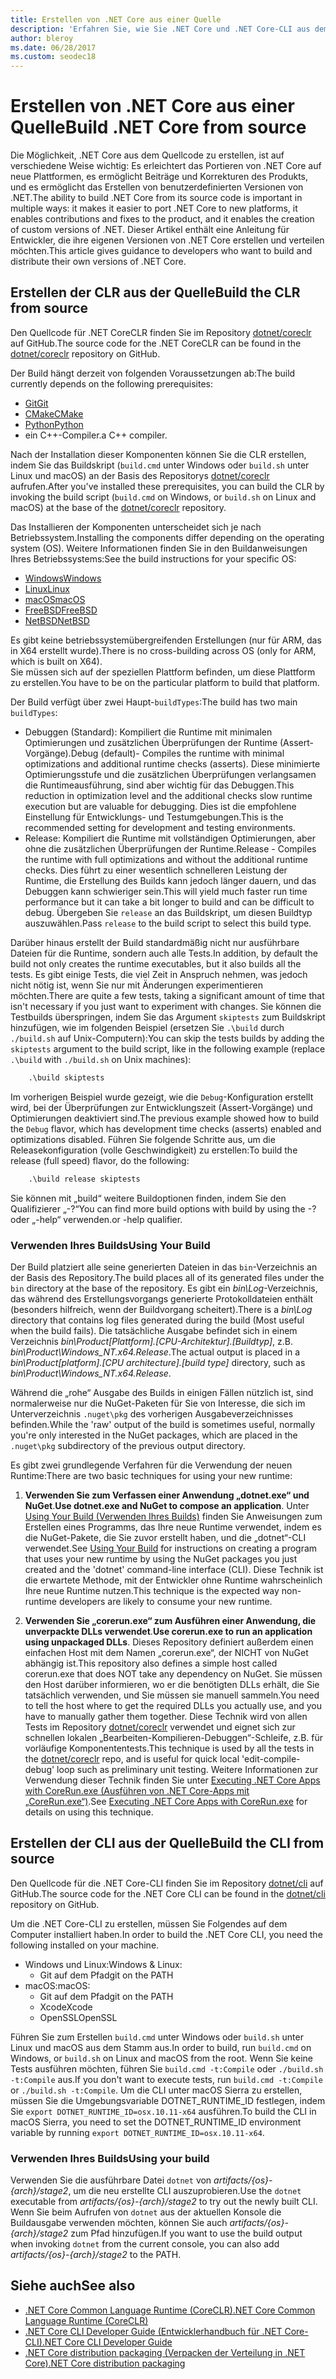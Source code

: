 ```yaml
---
title: Erstellen von .NET Core aus einer Quelle
description: 'Erfahren Sie, wie Sie .NET Core und .NET Core-CLI aus dem Quellcode erstellen.'
author: bleroy
ms.date: 06/28/2017
ms.custom: seodec18
---
```


# <a name="build-net-core-from-source"></a><span data-ttu-id="b844f-103">Erstellen von .NET Core aus einer Quelle</span><span class="sxs-lookup"><span data-stu-id="b844f-103">Build .NET Core from source</span></span>

<span data-ttu-id="b844f-104">Die Möglichkeit, .NET Core aus dem Quellcode zu erstellen, ist auf verschiedene Weise wichtig: Es erleichtert das Portieren von .NET Core auf neue Plattformen, es ermöglicht Beiträge und Korrekturen des Produkts, und es ermöglicht das Erstellen von benutzerdefinierten Versionen von .NET.</span><span class="sxs-lookup"><span data-stu-id="b844f-104">The ability to build .NET Core from its source code is important in multiple ways: it makes it easier to port .NET Core to new platforms, it enables contributions and fixes to the product, and it enables the creation of custom versions of .NET.</span></span>
<span data-ttu-id="b844f-105">Dieser Artikel enthält eine Anleitung für Entwickler, die ihre eigenen Versionen von .NET Core erstellen und verteilen möchten.</span><span class="sxs-lookup"><span data-stu-id="b844f-105">This article gives guidance to developers who want to build and distribute their own versions of .NET Core.</span></span>

## <a name="build-the-clr-from-source"></a><span data-ttu-id="b844f-106">Erstellen der CLR aus der Quelle</span><span class="sxs-lookup"><span data-stu-id="b844f-106">Build the CLR from source</span></span>

<span data-ttu-id="b844f-107">Den Quellcode für .NET CoreCLR finden Sie im Repository [dotnet/coreclr](https://github.com/dotnet/coreclr/) auf GitHub.</span><span class="sxs-lookup"><span data-stu-id="b844f-107">The source code for the .NET CoreCLR can be found in the [dotnet/coreclr](https://github.com/dotnet/coreclr/) repository on GitHub.</span></span>

<span data-ttu-id="b844f-108">Der Build hängt derzeit von folgenden Voraussetzungen ab:</span><span class="sxs-lookup"><span data-stu-id="b844f-108">The build currently depends on the following prerequisites:</span></span>

* [<span data-ttu-id="b844f-109">Git</span><span class="sxs-lookup"><span data-stu-id="b844f-109">Git</span></span>](https://git-scm.com/)
* [<span data-ttu-id="b844f-110">CMake</span><span class="sxs-lookup"><span data-stu-id="b844f-110">CMake</span></span>](https://cmake.org/)
* [<span data-ttu-id="b844f-111">Python</span><span class="sxs-lookup"><span data-stu-id="b844f-111">Python</span></span>](https://www.python.org/)
* <span data-ttu-id="b844f-112">ein C++-Compiler.</span><span class="sxs-lookup"><span data-stu-id="b844f-112">a C++ compiler.</span></span>

<span data-ttu-id="b844f-113">Nach der Installation dieser Komponenten können Sie die CLR erstellen, indem Sie das Buildskript (`build.cmd` unter Windows oder `build.sh` unter Linux und macOS) an der Basis des Repositorys [dotnet/coreclr](https://github.com/dotnet/coreclr/) aufrufen.</span><span class="sxs-lookup"><span data-stu-id="b844f-113">After you've installed these prerequisites, you can build the CLR by invoking the build script (`build.cmd` on Windows, or `build.sh` on Linux and macOS) at the base of the [dotnet/coreclr](https://github.com/dotnet/coreclr/) repository.</span></span>

<span data-ttu-id="b844f-114">Das Installieren der Komponenten unterscheidet sich je nach Betriebssystem.</span><span class="sxs-lookup"><span data-stu-id="b844f-114">Installing the components differ depending on the operating system (OS).</span></span> <span data-ttu-id="b844f-115">Weitere Informationen finden Sie in den Buildanweisungen Ihres Betriebssystems:</span><span class="sxs-lookup"><span data-stu-id="b844f-115">See the build instructions for your specific OS:</span></span>

* [<span data-ttu-id="b844f-116">Windows</span><span class="sxs-lookup"><span data-stu-id="b844f-116">Windows</span></span>](https://github.com/dotnet/coreclr/blob/master/Documentation/building/windows-instructions.md)
* [<span data-ttu-id="b844f-117">Linux</span><span class="sxs-lookup"><span data-stu-id="b844f-117">Linux</span></span>](https://github.com/dotnet/coreclr/blob/master/Documentation/building/linux-instructions.md)
* [<span data-ttu-id="b844f-118">macOS</span><span class="sxs-lookup"><span data-stu-id="b844f-118">macOS</span></span>](https://github.com/dotnet/coreclr/blob/master/Documentation/building/osx-instructions.md)
* [<span data-ttu-id="b844f-119">FreeBSD</span><span class="sxs-lookup"><span data-stu-id="b844f-119">FreeBSD</span></span>](https://github.com/dotnet/coreclr/blob/master/Documentation/building/freebsd-instructions.md)
* [<span data-ttu-id="b844f-120">NetBSD</span><span class="sxs-lookup"><span data-stu-id="b844f-120">NetBSD</span></span>](https://github.com/dotnet/coreclr/blob/master/Documentation/building/netbsd-instructions.md)

<span data-ttu-id="b844f-121">Es gibt keine betriebssystemübergreifenden Erstellungen (nur für ARM, das in X64 erstellt wurde).</span><span class="sxs-lookup"><span data-stu-id="b844f-121">There is no cross-building across OS (only for ARM, which is built on X64).</span></span>  
<span data-ttu-id="b844f-122">Sie müssen sich auf der speziellen Plattform befinden, um diese Plattform zu erstellen.</span><span class="sxs-lookup"><span data-stu-id="b844f-122">You have to be on the particular platform to build that platform.</span></span>  

<span data-ttu-id="b844f-123">Der Build verfügt über zwei Haupt-`buildTypes`:</span><span class="sxs-lookup"><span data-stu-id="b844f-123">The build has two main `buildTypes`:</span></span>

* <span data-ttu-id="b844f-124">Debuggen (Standard): Kompiliert die Runtime mit minimalen Optimierungen und zusätzlichen Überprüfungen der Runtime (Assert-Vorgänge).</span><span class="sxs-lookup"><span data-stu-id="b844f-124">Debug (default)- Compiles the runtime with minimal optimizations and additional runtime checks (asserts).</span></span> <span data-ttu-id="b844f-125">Diese minimierte Optimierungsstufe und die zusätzlichen Überprüfungen verlangsamen die Runtimeausführung, sind aber wichtig für das Debuggen.</span><span class="sxs-lookup"><span data-stu-id="b844f-125">This reduction in optimization level and the additional checks slow runtime execution but are valuable for debugging.</span></span> <span data-ttu-id="b844f-126">Dies ist die empfohlene Einstellung für Entwicklungs- und Testumgebungen.</span><span class="sxs-lookup"><span data-stu-id="b844f-126">This is the recommended setting for development and testing environments.</span></span>
* <span data-ttu-id="b844f-127">Release: Kompiliert die Runtime mit vollständigen Optimierungen, aber ohne die zusätzlichen Überprüfungen der Runtime.</span><span class="sxs-lookup"><span data-stu-id="b844f-127">Release - Compiles the runtime with full optimizations and without the additional runtime checks.</span></span> <span data-ttu-id="b844f-128">Dies führt zu einer wesentlich schnelleren Leistung der Runtime, die Erstellung des Builds kann jedoch länger dauern, und das Debuggen kann schwieriger sein.</span><span class="sxs-lookup"><span data-stu-id="b844f-128">This will yield much faster run time performance but it can take a bit longer to build and can be difficult to debug.</span></span> <span data-ttu-id="b844f-129">Übergeben Sie `release` an das Buildskript, um diesen Buildtyp auszuwählen.</span><span class="sxs-lookup"><span data-stu-id="b844f-129">Pass `release` to the build script to select this build type.</span></span>

<span data-ttu-id="b844f-130">Darüber hinaus erstellt der Build standardmäßig nicht nur ausführbare Dateien für die Runtime, sondern auch alle Tests.</span><span class="sxs-lookup"><span data-stu-id="b844f-130">In addition, by default the build not only creates the runtime executables, but it also builds all the tests.</span></span>
<span data-ttu-id="b844f-131">Es gibt einige Tests, die viel Zeit in Anspruch nehmen, was jedoch nicht nötig ist, wenn Sie nur mit Änderungen experimentieren möchten.</span><span class="sxs-lookup"><span data-stu-id="b844f-131">There are quite a few tests, taking a significant amount of time that isn't necessary if you just want to experiment with changes.</span></span>
<span data-ttu-id="b844f-132">Sie können die Testbuilds überspringen, indem Sie das Argument `skiptests` zum Buildskript hinzufügen, wie im folgenden Beispiel (ersetzen Sie `.\build` durch `./build.sh` auf Unix-Computern):</span><span class="sxs-lookup"><span data-stu-id="b844f-132">You can skip the tests builds by adding the `skiptests` argument to the build script, like in the following example (replace `.\build` with `./build.sh` on Unix machines):</span></span>

```bat
    .\build skiptests
```

<span data-ttu-id="b844f-133">Im vorherigen Beispiel wurde gezeigt, wie die `Debug`-Konfiguration erstellt wird, bei der Überprüfungen zur Entwicklungszeit (Assert-Vorgänge) und Optimierungen deaktiviert sind.</span><span class="sxs-lookup"><span data-stu-id="b844f-133">The previous example showed how to build the `Debug` flavor, which has development time checks (asserts) enabled and optimizations disabled.</span></span> <span data-ttu-id="b844f-134">Führen Sie folgende Schritte aus, um die Releasekonfiguration (volle Geschwindigkeit) zu erstellen:</span><span class="sxs-lookup"><span data-stu-id="b844f-134">To build the release (full speed) flavor, do the following:</span></span>

```bat
    .\build release skiptests
```

<span data-ttu-id="b844f-135">Sie können mit „build“ weitere Buildoptionen finden, indem Sie den Qualifizierer „-?“</span><span class="sxs-lookup"><span data-stu-id="b844f-135">You can find more build options with build by using the -?</span></span> <span data-ttu-id="b844f-136">oder „-help“ verwenden.</span><span class="sxs-lookup"><span data-stu-id="b844f-136">or -help qualifier.</span></span>

### <a name="using-your-build"></a><span data-ttu-id="b844f-137">Verwenden Ihres Builds</span><span class="sxs-lookup"><span data-stu-id="b844f-137">Using Your Build</span></span>

<span data-ttu-id="b844f-138">Der Build platziert alle seine generierten Dateien in das `bin`-Verzeichnis an der Basis des Repository.</span><span class="sxs-lookup"><span data-stu-id="b844f-138">The build places all of its generated files under the `bin` directory at the base of the repository.</span></span>
<span data-ttu-id="b844f-139">Es gibt ein *bin\Log*-Verzeichnis, das während des Erstellungsvorgangs generierte Protokolldateien enthält (besonders hilfreich, wenn der Buildvorgang scheitert).</span><span class="sxs-lookup"><span data-stu-id="b844f-139">There is a *bin\Log* directory that contains log files generated during the build (Most useful when the build fails).</span></span>
<span data-ttu-id="b844f-140">Die tatsächliche Ausgabe befindet sich in einem Verzeichnis *bin\Product\[Plattform].[CPU-Architektur].[Buildtyp]*, z.B. *bin\Product\Windows_NT.x64.Release*.</span><span class="sxs-lookup"><span data-stu-id="b844f-140">The actual output is placed in a *bin\Product\[platform].[CPU architecture].[build type]* directory, such as *bin\Product\Windows_NT.x64.Release*.</span></span>

<span data-ttu-id="b844f-141">Während die „rohe“ Ausgabe des Builds in einigen Fällen nützlich ist, sind normalerweise nur die NuGet-Paketen für Sie von Interesse, die sich im Unterverzeichnis `.nuget\pkg` des vorherigen Ausgabeverzeichnisses befinden.</span><span class="sxs-lookup"><span data-stu-id="b844f-141">While the 'raw' output of the build is sometimes useful, normally you're only interested in the NuGet packages, which are placed in the `.nuget\pkg` subdirectory of the previous output directory.</span></span>

<span data-ttu-id="b844f-142">Es gibt zwei grundlegende Verfahren für die Verwendung der neuen Runtime:</span><span class="sxs-lookup"><span data-stu-id="b844f-142">There are two basic techniques for using your new runtime:</span></span>

 1. <span data-ttu-id="b844f-143">**Verwenden Sie zum Verfassen einer Anwendung „dotnet.exe“ und NuGet**.</span><span class="sxs-lookup"><span data-stu-id="b844f-143">**Use dotnet.exe and NuGet to compose an application**.</span></span>
    <span data-ttu-id="b844f-144">Unter [Using Your Build (Verwenden Ihres Builds)](https://github.com/dotnet/coreclr/blob/master/Documentation/workflow/UsingYourBuild.md) finden Sie Anweisungen zum Erstellen eines Programms, das Ihre neue Runtime verwendet, indem es die NuGet-Pakete, die Sie zuvor erstellt haben, und die „dotnet“-CLI verwendet.</span><span class="sxs-lookup"><span data-stu-id="b844f-144">See [Using Your Build](https://github.com/dotnet/coreclr/blob/master/Documentation/workflow/UsingYourBuild.md) for instructions on creating a program that uses your new runtime by using the NuGet packages you just created and the 'dotnet' command-line interface (CLI).</span></span> <span data-ttu-id="b844f-145">Diese Technik ist die erwartete Methode, mit der Entwickler ohne Runtime wahrscheinlich Ihre neue Runtime nutzen.</span><span class="sxs-lookup"><span data-stu-id="b844f-145">This technique is the expected way non-runtime developers are likely to consume your new runtime.</span></span>

 2. <span data-ttu-id="b844f-146">**Verwenden Sie „corerun.exe“ zum Ausführen einer Anwendung, die unverpackte DLLs verwendet**.</span><span class="sxs-lookup"><span data-stu-id="b844f-146">**Use corerun.exe to run an application using unpackaged DLLs**.</span></span>
    <span data-ttu-id="b844f-147">Dieses Repository definiert außerdem einen einfachen Host mit dem Namen „corerun.exe“, der NICHT von NuGet abhängig ist.</span><span class="sxs-lookup"><span data-stu-id="b844f-147">This repository also defines a simple host called corerun.exe that does NOT take any dependency on NuGet.</span></span>
    <span data-ttu-id="b844f-148">Sie müssen den Host darüber informieren, wo er die benötigten DLLs erhält, die Sie tatsächlich verwenden, und Sie müssen sie manuell sammeln.</span><span class="sxs-lookup"><span data-stu-id="b844f-148">You need to tell the host where to get the required DLLs you actually use, and you have to manually gather them together.</span></span>
    <span data-ttu-id="b844f-149">Diese Technik wird von allen Tests im Repository [dotnet/coreclr](https://github.com/dotnet/coreclr) verwendet und eignet sich zur schnellen lokalen „Bearbeiten-Kompilieren-Debuggen“-Schleife, z.B. für vorläufige Komponententests.</span><span class="sxs-lookup"><span data-stu-id="b844f-149">This technique is used by all the tests in the [dotnet/coreclr](https://github.com/dotnet/coreclr) repo, and is useful for quick local 'edit-compile-debug' loop such as preliminary unit testing.</span></span>
    <span data-ttu-id="b844f-150">Weitere Informationen zur Verwendung dieser Technik finden Sie unter [Executing .NET Core Apps with CoreRun.exe (Ausführen von .NET Core-Apps mit „CoreRun.exe“)](https://github.com/dotnet/coreclr/blob/master/Documentation/workflow/UsingCoreRun.md).</span><span class="sxs-lookup"><span data-stu-id="b844f-150">See [Executing .NET Core Apps with CoreRun.exe](https://github.com/dotnet/coreclr/blob/master/Documentation/workflow/UsingCoreRun.md) for details on using this technique.</span></span>

## <a name="build-the-cli-from-source"></a><span data-ttu-id="b844f-151">Erstellen der CLI aus der Quelle</span><span class="sxs-lookup"><span data-stu-id="b844f-151">Build the CLI from source</span></span>

<span data-ttu-id="b844f-152">Den Quellcode für die .NET Core-CLI finden Sie im Repository [dotnet/cli](https://github.com/dotnet/cli/) auf GitHub.</span><span class="sxs-lookup"><span data-stu-id="b844f-152">The source code for the .NET Core CLI can be found in the [dotnet/cli](https://github.com/dotnet/cli/) repository on GitHub.</span></span>

<span data-ttu-id="b844f-153">Um die .NET Core-CLI zu erstellen, müssen Sie Folgendes auf dem Computer installiert haben.</span><span class="sxs-lookup"><span data-stu-id="b844f-153">In order to build the .NET Core CLI, you need the following installed on your machine.</span></span>

* <span data-ttu-id="b844f-154">Windows und Linux:</span><span class="sxs-lookup"><span data-stu-id="b844f-154">Windows & Linux:</span></span>
  * <span data-ttu-id="b844f-155">Git auf dem Pfad</span><span class="sxs-lookup"><span data-stu-id="b844f-155">git on the PATH</span></span>
* <span data-ttu-id="b844f-156">macOS:</span><span class="sxs-lookup"><span data-stu-id="b844f-156">macOS:</span></span>
  * <span data-ttu-id="b844f-157">Git auf dem Pfad</span><span class="sxs-lookup"><span data-stu-id="b844f-157">git on the PATH</span></span>
  * <span data-ttu-id="b844f-158">Xcode</span><span class="sxs-lookup"><span data-stu-id="b844f-158">Xcode</span></span>
  * <span data-ttu-id="b844f-159">OpenSSL</span><span class="sxs-lookup"><span data-stu-id="b844f-159">OpenSSL</span></span>

<span data-ttu-id="b844f-160">Führen Sie zum Erstellen `build.cmd` unter Windows oder `build.sh` unter Linux und macOS aus dem Stamm aus.</span><span class="sxs-lookup"><span data-stu-id="b844f-160">In order to build, run `build.cmd` on Windows, or `build.sh` on Linux and macOS from the root.</span></span> <span data-ttu-id="b844f-161">Wenn Sie keine Tests ausführen möchten, führen Sie `build.cmd -t:Compile` oder `./build.sh -t:Compile` aus.</span><span class="sxs-lookup"><span data-stu-id="b844f-161">If you don't want to execute tests, run `build.cmd -t:Compile` or `./build.sh -t:Compile`.</span></span> <span data-ttu-id="b844f-162">Um die CLI unter macOS Sierra zu erstellen, müssen Sie die Umgebungsvariable DOTNET_RUNTIME_ID festlegen, indem Sie `export DOTNET_RUNTIME_ID=osx.10.11-x64` ausführen.</span><span class="sxs-lookup"><span data-stu-id="b844f-162">To build the CLI in macOS Sierra, you need to set the DOTNET_RUNTIME_ID environment variable by running `export DOTNET_RUNTIME_ID=osx.10.11-x64`.</span></span>

### <a name="using-your-build"></a><span data-ttu-id="b844f-163">Verwenden Ihres Builds</span><span class="sxs-lookup"><span data-stu-id="b844f-163">Using your build</span></span>

<span data-ttu-id="b844f-164">Verwenden Sie die ausführbare Datei `dotnet` von *artifacts/{os}-{arch}/stage2*, um die neu erstellte CLI auszuprobieren.</span><span class="sxs-lookup"><span data-stu-id="b844f-164">Use the `dotnet` executable from *artifacts/{os}-{arch}/stage2* to try out the newly built CLI.</span></span> <span data-ttu-id="b844f-165">Wenn Sie beim Aufrufen von `dotnet` aus der aktuellen Konsole die Buildausgabe verwenden möchten, können Sie auch *artifacts/{os}-{arch}/stage2* zum Pfad hinzufügen.</span><span class="sxs-lookup"><span data-stu-id="b844f-165">If you want to use the build output when invoking `dotnet` from the current console, you can also add *artifacts/{os}-{arch}/stage2* to the PATH.</span></span>

## <a name="see-also"></a><span data-ttu-id="b844f-166">Siehe auch</span><span class="sxs-lookup"><span data-stu-id="b844f-166">See also</span></span>

- [<span data-ttu-id="b844f-167">.NET Core Common Language Runtime (CoreCLR)</span><span class="sxs-lookup"><span data-stu-id="b844f-167">.NET Core Common Language Runtime (CoreCLR)</span></span>](https://github.com/dotnet/coreclr/blob/master/README.md)
- [<span data-ttu-id="b844f-168">.NET Core CLI Developer Guide (Entwicklerhandbuch für .NET Core-CLI)</span><span class="sxs-lookup"><span data-stu-id="b844f-168">.NET Core CLI Developer Guide</span></span>](https://github.com/dotnet/cli/blob/master/Documentation/project-docs/developer-guide.md)
- [<span data-ttu-id="b844f-169">.NET Core distribution packaging (Verpacken der Verteilung in .NET Core)</span><span class="sxs-lookup"><span data-stu-id="b844f-169">.NET Core distribution packaging</span></span>](./distribution-packaging.md)
